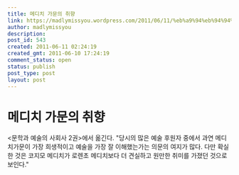 ```yaml
---
title: 메디치 가문의 취향
link: https://madlymissyou.wordpress.com/2011/06/11/%eb%a9%94%eb%94%94%ec%b9%98-%ea%b0%80%eb%ac%b8%ec%9d%98-%ec%b7%a8%ed%96%a5/
author: madlymissyou
description: 
post_id: 543
created: 2011-06-11 02:24:19
created_gmt: 2011-06-10 17:24:19
comment_status: open
status: publish
post_type: post
layout: post
---
```


# 메디치 가문의 취향

<문학과 예술의 사회사 2권>에서 옮긴다. "당시의 많은 예술 후원자 중에서 과연 메디치가문이 가장 희생적이고 예술을 가장 잘 이해했는가는 의문의 여지가 많다. 다만 확실한 것은 코지모 메디치가 로렌초 메디치보다 더 견실하고 원만한 취미를 가졌던 것으로 보인다."